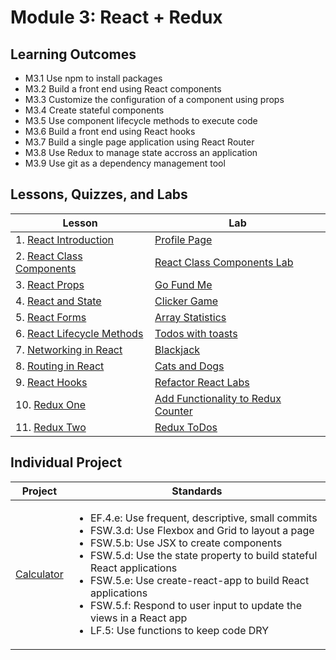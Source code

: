 # Module 3: React + Redux

## Learning Outcomes

- M3.1 Use npm to install packages
- M3.2 Build a front end using React components
- M3.3 Customize the configuration of a component using props
- M3.4 Create stateful components
- M3.5 Use component lifecycle methods to execute code
- M3.6 Build a front end using React hooks
- M3.7 Build a single page application using React Router
- M3.8 Use Redux to manage state accross an application
- M3.9 Use git as a dependency management tool

## Lessons, Quizzes, and Labs

| Lesson                                                                                                                  | Lab                                                                                                          |
| ----------------------------------------------------------------------------------------------------------------------- | ------------------------------------------------------------------------------------------------------------ |
| 1. [React Introduction](https://github.com/joinpursuit/Pursuit-Core-Web/tree/master/react/react_intro)                  | [Profile Page](https://github.com/joinpursuit/Pursuit-Core-Web-React-Introduction-Lab)                       |
| 2. [React Class Components](https://github.com/joinpursuit/Pursuit-Core-Web/blob/master/react/react_classes/README.md)  | [React Class Components Lab](https://github.com/joinpursuit/Pursuit-Core-Web-React-Class-Components-Lab)     |
| 3. [React Props](https://github.com/joinpursuit/Pursuit-Core-Web/tree/master/react/props_and_component_structure)       | [Go Fund Me](https://github.com/joinpursuit/Pursuit-Core-Web-Props-Lab-Tested)                               |
| 4. [React and State](https://github.com/joinpursuit/Pursuit-Core-Web/tree/master/react/react_state_events/README.md)    | [Clicker Game](https://github.com/joinpursuit/Pursuit-Core-Web-React-State-Lab-Tested)                       |
| 5. [React Forms](https://github.com/joinpursuit/Pursuit-Core-Web/tree/master/react/react_forms)                         | [Array Statistics](https://github.com/joinpursuit/Pursuit-Core-Web-React-Forms-Lab-Tested)                   |
| 6. [React Lifecycle Methods](https://github.com/joinpursuit/Pursuit-Core-Web/tree/master/react/react_lifecycle_methods) | [Todos with toasts](https://github.com/joinpursuit/Pursuit-Core-Web-React-Lifecycles-Lab-Tested)             |
| 7. [Networking in React](https://github.com/joinpursuit/Pursuit-Core-Web/tree/master/react/react_networking)            | [Blackjack](https://github.com/joinpursuit/Pursuit-Core-Web-React-Networking-Lab-Tested)                            |
| 8. [Routing in React](https://github.com/joinpursuit/Pursuit-Core-Web/tree/master/react/react_routing)                  | [Cats and Dogs](https://github.com/joinpursuit/Pursuit-Core-Web-React-Routing-Lab-Tested)     |
| 9. [React Hooks](https://github.com/joinpursuit/Pursuit-Core-Web/blob/master/react/react_hooks/README.md)               | [Refactor React Labs](https://github.com/joinpursuit/Pursuit-Core-Web-React-Hooks-Lab/blob/master/README.md) |
| 10. [Redux One](https://github.com/joinpursuit/Pursuit-Core-Web/blob/master/react/redux_1/README.md)                    | [Add Functionality to Redux Counter](https://github.com/joinpursuit/FSW-Redux-One-Lab)                       |
| 11. [Redux Two](https://github.com/joinpursuit/Pursuit-Core-Web/blob/master/react/redux_2/README.md)                    | [Redux ToDos](https://github.com/joinpursuit/FSW-Redux-Two-Lab)                                              |

## Individual Project

| Project                                                           | Standards                                                                                                                                                                                                                                                                                                                                                                                                                                     |
| ----------------------------------------------------------------- | --------------------------------------------------------------------------------------------------------------------------------------------------------------------------------------------------------------------------------------------------------------------------------------------------------------------------------------------------------------------------------------------------------------------------------------------- |
| [Calculator](https://github.com/joinpursuit/FSW-React-Calculator) | <ul><li>EF.4.e: Use frequent, descriptive, small commits</li><li>FSW.3.d: Use Flexbox and Grid to layout a page</li><li>FSW.5.b: Use JSX to create components</li><li>FSW.5.d: Use the state property to build stateful React applications</li><li>FSW.5.e: Use create-react-app to build React applications</li><li>FSW.5.f: Respond to user input to update the views in a React app</li><li>LF.5: Use functions to keep code DRY</li></ul> |
